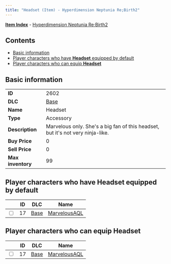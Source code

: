 ```yaml
---
title: "Headset (Item) - Hyperdimension Neptunia Re;Birth2"
---
```


[**Item Index**](/neptunia/rb2/item/index.html) - [Hyperdimension Neptunia Re;Birth2](/neptunia/rb2)

## Contents

- [Basic information](#basic-information)
- [Player characters who have **Headset** equipped by default](#player-characters-who-have-headset-equipped-by-default)
- [Player characters who can equip **Headset**](#player-characters-who-can-equip-headset)

## Basic information

|   |   |
| -- | -- |
| **ID** | 2602 |
| **DLC** | [Base](/neptunia/rb2/dlc/0-base.html) |
| **Name** | Headset |
| **Type** | Accessory |
| **Description** | Marvelous only. She's a big fan of this headset, but it's not very ninja-like. |
| **Buy Price** | 0 |
| **Sell Price** | 0 |
| **Max inventory** | 99 |

## Player characters who have **Headset** equipped by default

|    | ID | DLC | Name |
| -- | -- | --- | ---- |
| <input type="checkbox" id="rb2-player-0-17" class="trackbox" /> | 17 | [Base](/neptunia/rb2/dlc/0-base.html) | [MarvelousAQL](/neptunia/rb2/player/0-17-marvelousaql.html) |

## Player characters who can equip **Headset**

|    | ID | DLC | Name |
| -- | -- | --- | ---- |
| <input type="checkbox" id="rb2-player-0-17" class="trackbox" /> | 17 | [Base](/neptunia/rb2/dlc/0-base.html) | [MarvelousAQL](/neptunia/rb2/player/0-17-marvelousaql.html) |
